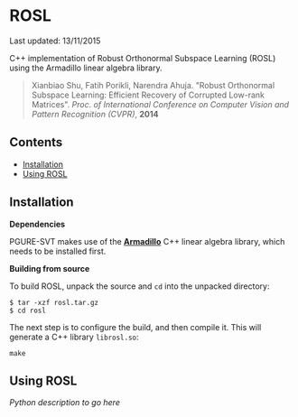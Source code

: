 # ROSL

Last updated: 13/11/2015

C++ implementation of Robust Orthonormal Subspace Learning (ROSL) using the Armadillo linear algebra library.

> Xianbiao Shu, Fatih Porikli, Narendra Ahuja. "Robust Orthonormal Subspace Learning: Efficient Recovery of Corrupted Low-rank Matrices". 
> *Proc. of International Conference on Computer Vision and Pattern Recognition (CVPR)*, **2014**

## Contents

+ [Installation](#installation)
+ [Using ROSL](#using-pgure-svt)

## Installation

**Dependencies**

PGURE-SVT makes use of the **[Armadillo](http://arma.sourceforge.net)** C++ linear algebra library, 
which needs to be installed first.

**Building from source**

To build ROSL, unpack the source and `cd` into the unpacked directory:

```
$ tar -xzf rosl.tar.gz
$ cd rosl
```

The next step is to configure the build, and then compile it. This will generate a C++
library `librosl.so`:

```
make
```

## Using ROSL

*Python description to go here*
